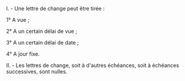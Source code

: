 I. - Une lettre de change peut être tirée :

1° A vue ;

2° A un certain délai de vue ;

3° A un certain délai de date ;

4° A jour fixe.

II. - Les lettres de change, soit à d'autres échéances, soit à échéances successives, sont nulles.
